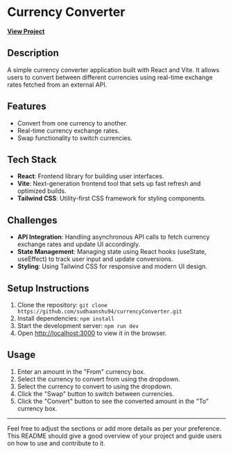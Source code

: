 # Currency Converter

**[View Project](https://sudhaanshu94.github.io/currencyConverter/)**

## Description

A simple currency converter application built with React and Vite. It allows users to convert between different currencies using real-time exchange rates fetched from an external API.

## Features

- Convert from one currency to another.
- Real-time currency exchange rates.
- Swap functionality to switch currencies.

## Tech Stack

- **React**: Frontend library for building user interfaces.
- **Vite**: Next-generation frontend tool that sets up fast refresh and optimized builds.
- **Tailwind CSS**: Utility-first CSS framework for styling components.

## Challenges

- **API Integration**: Handling asynchronous API calls to fetch currency exchange rates and update UI accordingly.
- **State Management**: Managing state using React hooks (useState, useEffect) to track user input and update conversions.
- **Styling**: Using Tailwind CSS for responsive and modern UI design.

## Setup Instructions

1. Clone the repository: `git clone https://github.com/sudhaanshu94/currencyConverter.git`
2. Install dependencies: `npm install`
3. Start the development server: `npm run dev`
4. Open [http://localhost:3000](http://localhost:3000) to view it in the browser.

## Usage

1. Enter an amount in the "From" currency box.
2. Select the currency to convert from using the dropdown.
3. Select the currency to convert to using the dropdown.
4. Click the "Swap" button to switch between currencies.
5. Click the "Convert" button to see the converted amount in the "To" currency box.

---

Feel free to adjust the sections or add more details as per your preference. This README should give a good overview of your project and guide users on how to use and contribute to it.

